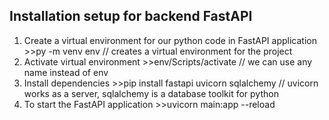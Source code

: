 

## Installation setup for backend FastAPI
1.  Create a virtual environment for our python code in FastAPI application
        >>py -m venv env       // creates a virtual environment for the project
2.  Activate virtual environment
        >>env/Scripts/activate       // we can use any name instead of env
3.  Install dependencies
        >>pip install fastapi uvicorn sqlalchemy       // uvicorn works as a server, sqlalchemy is a database toolkit for python
4.  To start the FastAPI application
        >>uvicorn main:app --reload